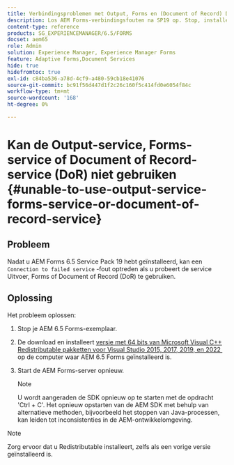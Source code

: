 ```yaml
---
title: Verbindingsproblemen met Output, Forms en (Document of Record) DoR Services
description: Los AEM Forms-verbindingsfouten na SP19 op. Stop, installeer Microsoft Visual C++, herstart server voor een naadloze oplossing. Problemen met uitvoer, Forms en DoR oplossen.
content-type: reference
products: SG_EXPERIENCEMANAGER/6.5/FORMS
docset: aem65
role: Admin
solution: Experience Manager, Experience Manager Forms
feature: Adaptive Forms,Document Services
hide: true
hidefromtoc: true
exl-id: c84ba536-a78d-4cf9-a480-59cb18e41076
source-git-commit: bc91f56d447d1f2c26c160f5c414fd0e6054f84c
workflow-type: tm+mt
source-wordcount: '168'
ht-degree: 0%

---
```


# Kan de Output-service, Forms-service of Document of Record-service (DoR) niet gebruiken {#unable-to-use-output-service-forms-service-or-document-of-record-service}

## Probleem

Nadat u AEM Forms 6.5 Service Pack 19 hebt geïnstalleerd, kan een `Connection to failed service` -fout optreden als u probeert de service Uitvoer, Forms of Document of Record (DoR) te gebruiken.

## Oplossing

Het probleem oplossen:

1. Stop je AEM 6.5 Forms-exemplaar.
1. De download en installeert [&#x200B; versie met 64 bits van Microsoft Visual C++ Redistributable pakketten voor Visual Studio 2015, 2017, 2019, en 2022 &#x200B;](https://learn.microsoft.com/en-us/cpp/windows/latest-supported-vc-redist?view=msvc-170#visual-studio-2015-2017-2019-and-2022) op de computer waar AEM 6.5 Forms geïnstalleerd is.
1. Start de AEM Forms-server opnieuw.

   >[!NOTE]
   >
   > U wordt aangeraden de SDK opnieuw op te starten met de opdracht &#39;Ctrl + C&#39;. Het opnieuw opstarten van de AEM SDK met behulp van alternatieve methoden, bijvoorbeeld het stoppen van Java-processen, kan leiden tot inconsistenties in de AEM-ontwikkelomgeving.


>[!NOTE]
>
>
> Zorg ervoor dat u Redistributable installeert, zelfs als een vorige versie geïnstalleerd is.
